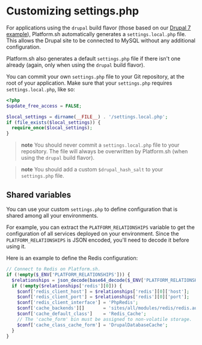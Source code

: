 # Customizing settings.php

For applications using the `drupal` build flavor (those based on our [Drupal 7
example](https://github.com/platformsh/platformsh-example-drupal7)), Platform.sh automatically generates a `settings.local.php` file. This allows the Drupal site to be connected to MySQL without any additional configuration.

Platform.sh also generates a default `settings.php` file if there isn't one already (again, only when using the `drupal` build flavor).

You can commit your own `settings.php` file to your Git repository, at the root
of your application. Make sure that your `settings.php` requires `settings.local.php`, like so:

```php
<?php
$update_free_access = FALSE;

$local_settings = dirname(__FILE__) . '/settings.local.php';
if (file_exists($local_settings)) {
  require_once($local_settings);
}
```

> **note**
> You should never commit a `settings.local.php` file to your repository. The file will always be overwritten by Platform.sh (when using the `drupal` build flavor).

> **note**
> You should add a custom `$drupal_hash_salt` to your `settings.php` file.

## Shared variables

You can use your custom `settings.php` to define configuration that is
shared among all your environments.

For example, you can extract the `PLATFORM_RELATIONSHIPS` variable to
get the configuration of all services deployed on your environment.
Since the `PLATFORM_RELATIONSHIPS` is JSON encoded, you'll need to
decode it before using it.

Here is an example to define the Redis configuration:

```php
// Connect to Redis on Platform.sh.
if (!empty($_ENV['PLATFORM_RELATIONSHIPS'])) {
  $relationships = json_decode(base64_decode($_ENV['PLATFORM_RELATIONSHIPS']), TRUE);
  if (!empty($relationships['redis'][0])) {
    $conf['redis_client_host'] = $relationships['redis'][0]['host'];
    $conf['redis_client_port'] = $relationships['redis'][0]['port'];
    $conf['redis_client_interface'] = 'PhpRedis';
    $conf['cache_backends'][]       = 'sites/all/modules/redis/redis.autoload.inc';
    $conf['cache_default_class']    = 'Redis_Cache';
    // The 'cache_form' bin must be assigned to non-volatile storage.
    $conf['cache_class_cache_form'] = 'DrupalDatabaseCache';
  }
}
```
